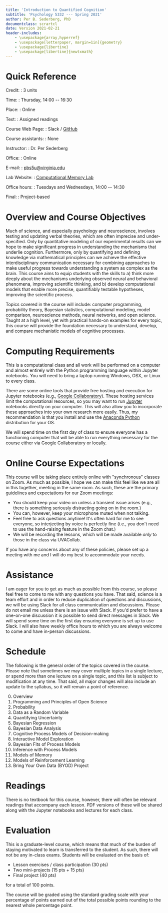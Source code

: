 ```yaml
---
title: 'Introduction to Quantified Cognition'
subtitle: 'Psychology 5332 --- Spring 2021'
author: Per B. Sederberg, PhD
documentclass: scrartcl
date: Version 2021-02-21
header-includes:
    - \usepackage{array,hyperref}
    - \usepackage[letterpaper, margin=1in]{geometry}
    - \usepackage{libertine} 
    - \usepackage[libertine]{newtxmath}
---
```



# Quick Reference

Credit:
:    3 units

Time:
:    Thursday, 14:00 -- 16:30

Place:
:    Online

Text:
:    Assigned readings

Course Web Page:
:    Slack / [GitHub](https://github.com/compmem/QuantCog)

Course assistants:
:    None

Instructor:
:    Dr. Per Sederberg

Office:
:    Online

E-mail:
:    pbs5u@virginia.edu

Lab Website:
:    [Computational Memory Lab](https://compmem.org)

Office hours:
:    Tuesdays and Wednesdays, 14:00 -- 14:30

Final:
:    Project-based



# Overview and Course Objectives

Much of science, and especially psychology and neuroscience, involves testing and updating verbal theories, which are often imprecise and under-specified. Only by quantitative modeling of our experimental results can we hope to make significant progress in understanding the mechanisms that underlie cognition. Furthermore, only by quantifying and defining knowledge via mathematical principles can we achieve the effective interdisciplinary communication necessary for combining approaches to make useful progress towards understanding a system as complex as the brain. This course aims to equip students with the skills to a) think more deeply about the mechanisms underlying observed neural and behavioral phenomena, improving scientific thinking, and b) develop computational models that enable more precise, quantifiably testable hypotheses, improving the scientific process. 

Topics covered in the course will include: computer programming, probability theory, Bayesian statistics, computational modeling, model comparison, neuroscience methods, neural networks, and open science. Taught at a high level, yet with practical hands-on examples for every topic, this course will provide the foundation necessary to understand, develop, and compare mechanistic models of cognitive processes.

# Computing Requirements

This is a computational class and all work will be performed on a computer and almost entirely with the Python programming language within Jupyter notebooks. You will need to bring a laptop running Windows, OSX, or Linux to every class. 

There are some online tools that provide free hosting and execution for Jupyter notebooks (e.g., [Google Collaboratory](https://colab.research.google.com/)). These hosting services limit the computational resources, so you may want to run [Jupyter](https://jupyter.org) notebooks directly on your computer. This will also allow you to incorporate these approaches into your own research more easily. Thus, my recommendation is that you install and use the [Anaconda Python](https://www.anaconda.com/download/) distribution for your OS. 

We will spend time on the first day of class to ensure everyone has a functioning computer that will be able to run everything necessary for the course either via Google Collaboratory or locally.


# Online Course Expectations

This course will be taking place entirely online with "synchronous" classes on Zoom. As much as possible, I hope we can make this feel like we are all in this together, meeting in the same room. As such, these are the primary guidelines and expectations for our Zoom meetings:

- You should keep your video on unless a transient issue arises (e.g., there is something seriously distracting going on in the room.) 
- You can, however, keep your microphone muted when not talking.
- Feel free to ask questions anytime! It's often hard for me to see everyone, so interjecting by voice is perfectly fine (i.e., you don't need to use the hand-raising feature in the Zoom chat.)
- We will be recording the lessons, which will be made available *only* to those in the class via UVACollab. 

If you have any concerns about any of these policies, please set up a meeting with me and I will do my best to accommodate your needs.


# Assistance

I am eager for you to get as much as possible from this course, so please feel free to come to me with any questions you have. That said, science is a team effort and in order to reduce duplication of questions and discussions, we will be using Slack for all class communication and discussions. Please do not email me unless there is an issue with Slack. If you'd prefer to have a one-on-one discussion it is possible to send direct messages in Slack. We will spend some time on the first day ensuring everyone is set up to use Slack. I will also have weekly office hours to which you are always welcome to come and have in-person discussions.


# Schedule

The following is the general order of the topics covered in the course. Please note that sometimes we may cover multiple topics in a single lecture, or spend more than one lecture on a single topic, and this list is subject to modification at any time. That said, all major changes will also include an update to the syllabus, so it will remain a point of reference.

0. Overview
1. Programming and Principles of Open Science
2. Probability
3. Data as a Random Variable
4. Quantifying Uncertainty
5. Bayesian Regression
6. Bayesian Data Analysis
7. Cognitive Process Models of Decision-making
8. Interactive Model Exploration
9. Bayesian Fits of Process Models
10. Inference with Process Models
11. Models of Memory
12. Models of Reinforcement Learning
13. Bring Your Own Data (BYOD) Project


# Readings

There is no textbook for this course, however, there will often be relevant readings that accompany each lesson. PDF versions of these will be shared along with the Jupyter notebooks and lectures for each class.


# Evaluation

This is a graduate-level course, which means that much of the burden of staying motivated to learn is transferred to the student. As such, there will not be any in-class exams. Students will be evaluated on the basis of:

- Lesson exercises / class participation (30 pts)
- Two mini-projects (15 pts + 15 pts)
- Final project (40 pts)

for a total of 100 points. 

The course will be graded using the standard grading scale with your percentage of points earned out of the total possible points rounding to the nearest whole percentage point.



